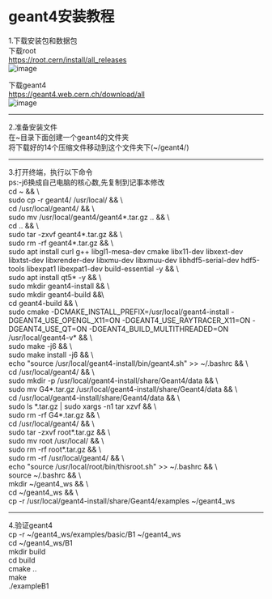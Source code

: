 # geant4安装教程
1.下载安装包和数据包  
下载root  
https://root.cern/install/all_releases  
![image](https://github.com/daoy939/geant4install/assets/65938631/6734d76d-83d0-4f95-adeb-d6f2b899c70a)


下载geant4  
https://geant4.web.cern.ch/download/all  
![image](https://github.com/daoy939/geant4install/assets/65938631/92519af2-9b90-452b-8924-a4cf6b381997)

___
2.准备安装文件  
在\~目录下面创建一个geant4的文件夹  
将下载好的14个压缩文件移动到这个文件夹下(\~/geant4/)  
___
3.打开终端，执行以下命令  
ps:-j6换成自己电脑的核心数,先复制到记事本修改  
cd \~  && \  
sudo cp -r geant4/ /usr/local/  && \  
cd /usr/local/geant4/  && \  
sudo mv /usr/local/geant4/geant4\*.tar.gz ..  && \  
cd ..  && \  
sudo tar -zxvf geant4\*.tar.gz  && \  
sudo rm -rf geant4\*.tar.gz  && \  
sudo apt install curl g++ libgl1-mesa-dev cmake libx11-dev libxext-dev libxtst-dev libxrender-dev libxmu-dev libxmuu-dev libhdf5-serial-dev hdf5-tools libexpat1 libexpat1-dev build-essential -y  && \  
sudo apt install qt5\* -y  && \  
sudo mkdir geant4-install  && \  
sudo mkdir geant4-build &&\  
cd geant4-build  && \  
sudo cmake -DCMAKE_INSTALL_PREFIX=/usr/local/geant4-install -DGEANT4_USE_OPENGL_X11=ON -DGEANT4_USE_RAYTRACER_X11=ON -DGEANT4_USE_QT=ON -DGEANT4_BUILD_MULTITHREADED=ON /usr/local/geant4-v* && \  
sudo make -j6  && \  
sudo make install -j6  && \  
echo "source /usr/local/geant4-install/bin/geant4.sh" >> \~/.bashrc  && \  
cd /usr/local/geant4/  && \  
sudo mkdir -p /usr/local/geant4-install/share/Geant4/data  && \  
sudo mv G4\*.tar.gz /usr/local/geant4-install/share/Geant4/data  && \  
cd /usr/local/geant4-install/share/Geant4/data  && \  
sudo ls \*.tar.gz | sudo xargs -n1 tar xzvf  && \  
sudo rm -rf G4\*.tar.gz  && \  
cd /usr/local/geant4/  && \  
sudo tar -zxvf root\*.tar.gz  && \  
sudo mv root /usr/local/  && \  
sudo rm -rf root\*.tar.gz  && \  
sudo rm -rf /usr/local/geant4/ && \  
echo "source /usr/local/root/bin/thisroot.sh" >> \~/.bashrc  && \  
source \~/.bashrc  && \  
mkdir \~/geant4_ws && \  
cd \~/geant4_ws  && \  
cp -r /usr/local/geant4-install/share/Geant4/examples \~/geant4_ws
___
4.验证geant4  
cp -r  \~/geant4_ws/examples/basic/B1 \~/geant4_ws   
cd \~/geant4_ws/B1  
mkdir build   
cd build   
cmake ..   
make  
./exampleB1
